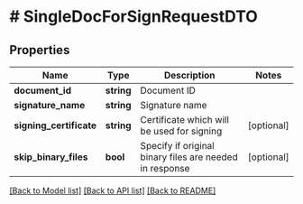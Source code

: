 # # SingleDocForSignRequestDTO

## Properties

Name | Type | Description | Notes
------------ | ------------- | ------------- | -------------
**document_id** | **string** | Document ID |
**signature_name** | **string** | Signature name |
**signing_certificate** | **string** | Certificate which will be used for signing | [optional]
**skip_binary_files** | **bool** | Specify if original binary files are needed in response | [optional]

[[Back to Model list]](../../README.md#models) [[Back to API list]](../../README.md#endpoints) [[Back to README]](../../README.md)
